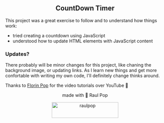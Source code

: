 <h2 align="center">CountDown Timer</h2>

This project was a great exercise to follow and to understand how things work:
- tried creating a countdown using JavaScript
- understood how to update HTML elements with JavaScript content

### Updates?
There probably will be minor changes for this project, like chaning the background image, or updating links. As I learn new things and get more confortable with writing my own code, I'll definitely change thinks around.

Thanks to <a href="https://github.com/florinpop17" target=_blank>Florin Pop</a> for the video tutorials over YouTube :purple_heart:

<p align="center">made with 💜 Raul Pop</p>
<p align="center"><a href="https://ko-fi.com/raulpop"> <img src="https://cdn.ko-fi.com/cdn/kofi3.png?v=3" height="50" width="210" alt="raulpop" /></a></p>
